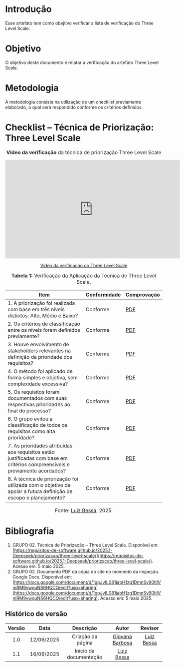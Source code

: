 # Introdução

Esse artefato tem como obejtivo verificar a lista de verificação do Three Level Scale.

# Objetivo

O objetivo deste documento é relatar a verificação do artefato Three Level Scale.

# Metodologia

A metodologia consiste na utilização de um checklist previamente elaborado, o qual será respondido conforme os critérios definidos.

# Checklist – Técnica de Priorização: Three Level Scale

<font size="3"><p style="text-align: center">**Vídeo da verificação** da técnica de priorização Three Level Scale </p></font>


<p style="text-align: center"><iframe width="560" height="315" src="https://youtu.be/dQcq7v8v9lw" title="YouTube video player" frameborder="0" allow="accelerometer; autoplay; clipboard-write; encrypted-media; gyroscope; picture-in-picture; web-share" referrerpolicy="strict-origin-when-cross-origin" allowfullscreen></iframe></p>
<p style="text-align: center"><a href="https://youtu.be/dQcq7v8v9lw" target="blanket">Vídeo da verificação do Three Level Scale</a></p>

<font size="3"><p style="text-align: center">**Tabela 1:** Verificação da Aplicação da Técnica de Three Level Scale.</p></font>

| Item | Conformidade | Comprovação |
|------|--------------|-------|
| 1. A priorização foi realizada com base em três níveis distintos: Alto, Médio e Baixo? |     Conforme         |   [PDF](https://docs.google.com/document/d/1gpJvIL081jabH1zg1DmnSy90ItlVmRM9ywquNS6HQCQ/edit?usp=sharing)    |
| 2. Os critérios de classificação entre os níveis foram definidos previamente? |     Conforme         |   [PDF](https://docs.google.com/document/d/1gpJvIL081jabH1zg1DmnSy90ItlVmRM9ywquNS6HQCQ/edit?usp=sharing)    |
| 3. Houve envolvimento de stakeholders relevantes na definição da prioridade dos requisitos? |       Conforme       |   [PDF](https://docs.google.com/document/d/1gpJvIL081jabH1zg1DmnSy90ItlVmRM9ywquNS6HQCQ/edit?usp=sharing)    |
| 4. O método foi aplicado de forma simples e objetiva, sem complexidade excessiva? |       Conforme       |    [PDF](https://docs.google.com/document/d/1gpJvIL081jabH1zg1DmnSy90ItlVmRM9ywquNS6HQCQ/edit?usp=sharing)   |
| 5. Os requisitos foram documentados com suas respectivas prioridades ao final do processo? |      Conforme        |   [PDF](https://docs.google.com/document/d/1gpJvIL081jabH1zg1DmnSy90ItlVmRM9ywquNS6HQCQ/edit?usp=sharing)    |
| 6. O grupo evitou a classificação de todos os requisitos como alta prioridade? |      Conforme        |    [PDF](https://docs.google.com/document/d/1gpJvIL081jabH1zg1DmnSy90ItlVmRM9ywquNS6HQCQ/edit?usp=sharing)   |
| 7. As prioridades atribuídas aos requisitos estão justificadas com base em critérios compreensíveis e previamente acordados? |     Conforme         |   [PDF](https://docs.google.com/document/d/1gpJvIL081jabH1zg1DmnSy90ItlVmRM9ywquNS6HQCQ/edit?usp=sharing)    |
| 8. A técnica de priorização foi utilizada com o objetivo de apoiar a futura definição de escopo e planejamento? |      Conforme        |   [PDF](https://docs.google.com/document/d/1gpJvIL081jabH1zg1DmnSy90ItlVmRM9ywquNS6HQCQ/edit?usp=sharing)    |

<font size="3"><p style="text-align: center">Fonte: [Luiz Bessa](https://github.com/lfelipebessa), 2025.</p></font>

# Bibliografia

1. GRUPO 02. Técnica de Priorização – Three Level Scale. Disponível em: [https://requisitos-de-software.github.io/2025.1-Deepseek/priorizacao/three-level-scale/](https://requisitos-de-software.github.io/2025.1-Deepseek/priorizacao/three-level-scale/). Acesso em: 5 maio 2025.  
2. GRUPO 02. Documento PDF da cópia do site no momento da inspeção. Google Docs. Disponível em: [https://docs.google.com/document/d/1gpJvIL081jabH1zg1DmnSy90ItlVmRM9ywquNS6HQCQ/edit?usp=sharing](https://docs.google.com/document/d/1gpJvIL081jabH1zg1DmnSy90ItlVmRM9ywquNS6HQCQ/edit?usp=sharing). Acesso em: 5 maio 2025.

## Histórico de versão

| Versão |    Data    |       Descrição        |                     Autor                      |                  Revisor                   |
| :----: | :--------: | :--------------------: | :--------------------------------------------: | :----------------------------------------: |
|  1.0   | 12/06/2025 | Criação da página |    [Giovana Barbosa ](https://github.com/gio221) |[Luiz Bessa](https://github.com/lfelipebessa)|
|  1.1   | 16/06/2025 | Início da documentação |[Luiz Bessa](https://github.com/lfelipebessa)||
